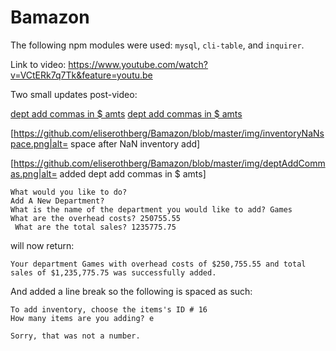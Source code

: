 # Bamazon

The following npm modules were used: `mysql`,  `cli-table`, and `inquirer`.

Link to video: https://www.youtube.com/watch?v=VCtERk7q7Tk&feature=youtu.be

Two small updates post-video: 

[dept add commas in $ amts](Bamazon/inventoryNaNspace.png)
[dept add commas in $ amts](Bamazon/deptAddCommas.png)

[https://github.com/eliserothberg/Bamazon/blob/master/img/inventoryNaNspace.png|alt= space after NaN inventory add]

[https://github.com/eliserothberg/Bamazon/blob/master/img/deptAddCommas.png|alt= added dept add commas in $ amts]


```
What would you like to do?
Add A New Department? 
What is the name of the department you would like to add? Games
What are the overhead costs? 250755.55
 What are the total sales? 1235775.75
 ```
 will now return:
 ```
 Your department Games with overhead costs of $250,755.55 and total sales of $1,235,775.75 was successfully added.
```
And added a line break so the following is spaced as such:
```
To add inventory, choose the items's ID # 16
How many items are you adding? e

Sorry, that was not a number.
```

